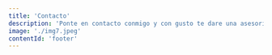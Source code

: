 ```yaml
---
title: 'Contacto'
description: 'Ponte en contacto conmigo y con gusto te dare una asesoria personalizada.'
image: './img7.jpeg'
contentId: 'footer'
---
```


